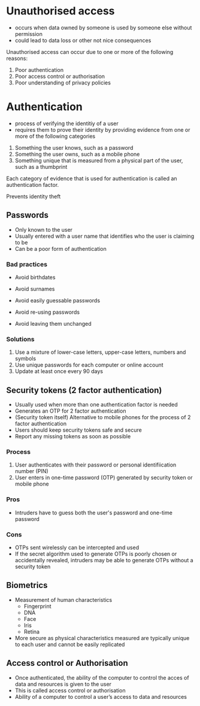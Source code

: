 # Unauthorised access

- occurs when data owned by someone is used by someone else without permission
- could lead to data loss or other not nice consequences

Unauthorised access can occur due to one or more of the following reasons:

1.  Poor authentication
2.  Poor access control or authorisation
3.  Poor understanding of privacy policies

# Authentication

- process of verifying the identitiy of a user
- requires them to prove their identity by providing evidence from one or more of the following categories

1.  Something the user knows, such as a password
2.  Something the user owns, such as a mobile phone
3.  Something unique that is measured from a physical part of the user, such as a thumbprint

Each category of evidence that is used for authentication is called an authentication factor.

Prevents identity theft

## Passwords

- Only known to the user
- Usually entered with a user name that identifies who the user is claiming to be
- Can be a poor form of authentication

### Bad practices

- Avoid birthdates
- Avoid surnames
- Avoid easily guessable passwords

- Avoid re-using passwords
- Avoid leaving them unchanged

### Solutions

1. Use a mixture of lower-case letters, upper-case letters, numbers and symbols
2. Use unique passwords for each computer or online account
3. Update at least once every 90 days

## Security tokens (2 factor authentication)

- Usually used when more than one authentication factor is needed
 - Generates an OTP for 2 factor authentication
 - (Security token itself) Alternative to mobile phones for the process of 2 factor authentication
 - Users should keep security tokens safe and secure
 - Report any missing tokens as soon as possible

### Process

1. User authenticates with their password or personal identifiication number (PIN)
2. User enters in one-time password (OTP) generated by security token or mobile phone

### Pros

- Intruders have to guess both the user's password and one-time password

### Cons

-  OTPs sent wirelessly can be intercepted and used
- If the secret algorithm used to generate OTPs is poorly chosen or accidentally revealed, intruders may be able to generate OTPs without a security token

## Biometrics

- Measurement of human characteristics
	- Fingerprint
	- DNA
	- Face
	- Iris
	- Retina
- More secure as physical characteristics measured are typically unique to each user and cannot be easily replicated

## Access control or Authorisation

- Once authenticated, the ability of the computer to control the acces of data and resources is given to the user
- This is called access control or authorisation
- Ability of a computer to control a user’s access to data and resources